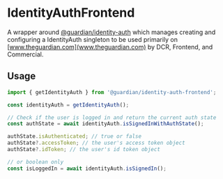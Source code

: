 # IdentityAuthFrontend

A wrapper around [@guardian/identity-auth](../identity-auth/README.md) which manages creating and configuring a IdentityAuth singleton to be used primarily on [www.theguardian.com](www.theguardian.com) by DCR, Frontend, and Commercial.

## Usage

```js
import { getIdentityAuth } from '@guardian/identity-auth-frontend';

const identityAuth = getIdentityAuth();

// Check if the user is logged in and return the current auth state
const authState = await identityAuth.isSignedInWithAuthState();

authState.isAuthenticated; // true or false
authState?.accessToken; // the user's access token object
authState?.idToken; // the user's id token object

// or boolean only
const isLoggedIn = await identityAuth.isSignedIn();
```
